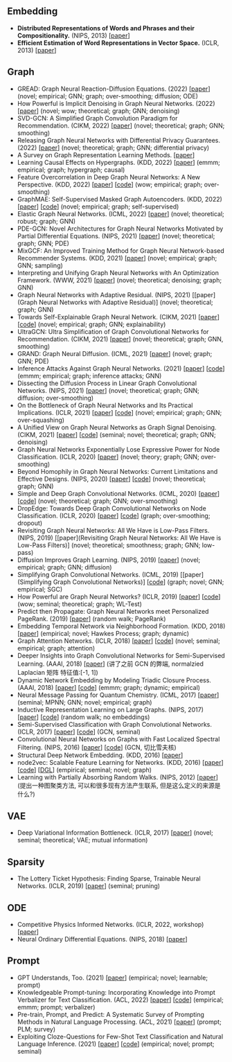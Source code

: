 




## Embedding

- **Distributed Representations of Words and Phrases and their Compositionality.** (NIPS, 2013) [[paper](http://arxiv.org/abs/1310.4546)]
- **Efficient Estimation of Word Representations in Vector Space.** (ICLR, 2013) [[paper](http://arxiv.org/abs/1301.3781)]

## Graph

- GREAD: Graph Neural Reaction-Diffusion Equations. (2022) [[paper](https://arxiv-export1.library.cornell.edu/abs/2211.14208)] (novel; empirical; GNN; graph; over-smoothing; diffusion; ODE)
- How Powerful is Implicit Denoising in Graph Neural Networks. (2022) [[paper](http://arxiv.org/abs/2209.14514)] (novel; wow; theoretical; graph; GNN; denoising)
- SVD-GCN: A Simplified Graph Convolution Paradigm for Recommendation. (CIKM, 2022) [[paper](http://arxiv.org/abs/2208.12689)] (novel; theoretical; graph; GNN; smoothing)
- Releasing Graph Neural Networks with Differential Privacy Guarantees. (2022) [[paper](http://arxiv.org/abs/2109.08907)] (novel; theoretical; graph; GNN; differential privacy)
- A Survey on Graph Representation Learning Methods. [[paper](https://arxiv.org/abs/2204.01855)]
- Learning Causal Effects on Hypergraphs. (KDD, 2022) [[paper](http://arxiv.org/abs/2207.04049)] (emmm; empirical; graph; hypergraph; causal)
- Feature Overcorrelation in Deep Graph Neural Networks: A New Perspective. (KDD, 2022) [[paper](http://arxiv.org/abs/2206.07743)] [[code](https://github.com/ChandlerBang/DeCorr)] (wow; empirical; graph; over-smoothing)
- GraphMAE: Self-Supervised Masked Graph Autoencoders. (KDD, 2022) [[paper](http://arxiv.org/abs/2205.10803)] [[code](https://github.com/THUDM/GraphMAE)] (novel; empirical; graph; self-supervised)
- Elastic Graph Neural Networks. (ICML, 2022) [[paper](https://proceedings.mlr.press/v139/liu21k.html)] (novel; theoretical; robust; graph; GNN)
- PDE-GCN: Novel Architectures for Graph Neural Networks Motivated by Partial Differential Equations. (NIPS, 2021) [[paper](http://arxiv.org/abs/2108.01938)] (novel; theoretical; graph; GNN; PDE)
- MixGCF: An Improved Training Method for Graph Neural Network-based Recommender Systems. (KDD, 2021) [[paper](https://ericdongyx.github.io/papers/KDD21-Huang-et-al-MixGCF.pdf)] (novel; empirical; graph; GNN; sampling)
- Interpreting and Unifying Graph Neural Networks with An Optimization Framework. (WWW, 2021) [[paper](https://dl.acm.org/doi/10.1145/3442381.3449953)] (novel; theoretical; denoising; graph; GNN)
- Graph Neural Networks with Adaptive Residual. (NIPS, 2021) [[paper](Graph Neural Networks with Adaptive Residual)] (novel; theoretical; graph; GNN)
- Towards Self-Explainable Graph Neural Network. (CIKM, 2021) [[paper](http://arxiv.org/abs/2108.12055)] [[code](https://github.com/EnyanDai/SEGNN)] (novel; empirical; graph; GNN; explainability)
- UltraGCN: Ultra Simplification of Graph Convolutional Networks for Recommendation. (CIKM, 2021) [[paper](http://arxiv.org/abs/2110.15114)] (novel; theoretical; graph; GNN, smoothing)
- GRAND: Graph Neural Diffusion. (ICML, 2021) [[paper](http://arxiv.org/abs/2106.10934)] (novel; graph; GNN; PDE)
- Inference Attacks Against Graph Neural Networks. (2021) [[paper](http://arxiv.org/abs/2110.02631)] [[code](https://github.com/Zhangzhk0819/GNN-Embedding-Leaks)] (emmm; empirical; graph; inference attacks; GNN)
- Dissecting the Diffusion Process in Linear Graph Convolutional Networks. (NIPS, 2021) [[paper](http://arxiv.org/abs/2102.10739)] (novel; theoretical; graph; GNN; diffusion; over-smoothing)
- On the Bottleneck of Graph Neural Networks and Its Practical Implications. (ICLR, 2021) [[paper](https://arxiv.org/abs/2006.05205)] [[code](https://github.com/tech-srl/bottleneck/)] (novel; empirical; graph; GNN; over-squashing)
- A Unified View on Graph Neural Networks as Graph Signal Denoising. (CIKM, 2021) [[paper](https://dl.acm.org/doi/10.1145/3459637.3482225)] [[code](https://github.com/alge24/ADA-UGNN)] (seminal; novel; theoretical; graph; GNN; denoising)
- Graph Neural Networks Exponentially Lose Expressive Power for Node Classification. (ICLR, 2020) [[paper](http://arxiv.org/abs/1905.10947)] (novel; theory; graph; GNN; over-smoothing)
- Beyond Homophily in Graph Neural Networks: Current Limitations and Effective Designs. (NIPS, 2020) [[paper](https://arxiv.org/abs/2006.11468)] [[code](https://github.com/GemsLab/H2GCN)] (novel; theoretical; graph; GNN)
- Simple and Deep Graph Convolutional Networks. (ICML, 2020) [[paper](http://arxiv.org/abs/2007.02133)] [[code](https://github.com/chennnM/GCNII)] (novel; theoretical; graph; GNN; over-smoothing)
- DropEdge: Towards Deep Graph Convolutional Networks on Node Classification. (ICLR, 2020) [[paper](http://arxiv.org/abs/1907.10903)] [[code](https://github.com/DropEdge/DropEdge)] (graph; over-smoothing; dropout)
- Revisiting Graph Neural Networks: All We Have is Low-Pass Filters. (NIPS, 2019) [[paper](Revisiting Graph Neural Networks: All We Have is Low-Pass Filters)] (novel; theoretical; smoothness; graph; GNN; low-pass)
- Diffusion Improves Graph Learning. (NIPS, 2019) [[paper](http://arxiv.org/abs/1911.05485)] (novel; empirical; graph; GNN; diffusion)
- Simplifying Graph Convolutional Networks. (ICML, 2019) [[paper](Simplifying Graph Convolutional Networks)] [[code](https://github.com/Tiiiger/SGC)] (graph; novel; GNN; empirical; SGC)
- How Powerful are Graph Neural Networks? (ICLR, 2019) [[paper](http://arxiv.org/abs/1810.00826)] [[code](https://github.com/weihua916/powerful-gnns)] (wow; seminal; theoretical; graph; WL-Test)
- Predict then Propagate: Graph Neural Networks meet Personalized PageRank. (2019) [[paper](http://arxiv.org/abs/1810.05997)] (random walk; PageRank)
- Embedding Temporal Network via Neighborhood Formation. (KDD, 2018) [[paper](https://dl.acm.org/doi/10.1145/3219819.3220054)] (empirical; novel; Hawkes Process; graph; dynamic)
- Graph Attention Networks. (ICLR, 2018) [[paper](http://arxiv.org/abs/1710.10903)] [[code](https://github.com/PetarV-/GAT)] (novel; seminal; empirical; graph; attention)
- Deeper Insights into Graph Convolutional Networks for Semi-Supervised Learning. (AAAI, 2018) [[paper](http://arxiv.org/abs/1801.07606)] (讲了之前 GCN 的弊端, normalzied Laplacian 矩阵 特征值:[-1, 1])
- Dynamic Network Embedding by Modeling Triadic Closure Process. (AAAI, 2018) [[paper](https://ojs.aaai.org/index.php/AAAI/article/view/11257)] [[code](https://github.com/luckiezhou/DynamicTriad)] (emmm; graph; dynamic; empirical)
- Neural Message Passing for Quantum Chemistry. (ICML, 2017) [[paper](https://arxiv.org/abs/1704.01212)] (seminal; MPNN; GNN; novel; empirical; graph)
- Inductive Representation Learning on Large Graphs. (NIPS, 2017) [[paper](http://arxiv.org/abs/1706.02216)] [[code](https://www.cnblogs.com/MTandHJ/p/16642400.html)] (random walk; no embeddings)
- Semi-Supervised Classification with Graph Convolutional Networks. (ICLR, 2017) [[paper](http://arxiv.org/abs/1609.02907)] [[code](https://github.com/tkipf/gcn)] (GCN, seminal)
- Convolutional Neural Networks on Graphs with Fast Localized Spectral Filtering. (NIPS, 2016) [[paper](https://proceedings.neurips.cc/paper/2016/hash/04df4d434d481c5bb723be1b6df1ee65-Abstract.html)] [[code](https://github.com/mdeff/cnn_graph)] (GCN, 切比雪夫核)
- Structural Deep Network Embedding. (KDD, 2016) [[paper](https://dl.acm.org/doi/10.1145/2939672.2939753)]
- node2vec: Scalable Feature Learning for Networks. (KDD, 2016) [[paper](http://arxiv.org/abs/1607.00653)] [[code](http://snap.stanford.edu/node2vec/)] [[DGL](https://github.com/dmlc/dgl/tree/master/examples/pytorch/node2vec)] (empirical; seminal; novel; graph)
- Learning with Partially Absorbing Random Walks. (NIPS, 2012) [[paper](https://proceedings.neurips.cc/paper/2012/hash/512c5cad6c37edb98ae91c8a76c3a291-Abstract.html)] (提出一种图聚类方法, 可以和很多现有方法产生联系, 但是这么定义的来源是什么?)

## VAE

- Deep Variational Information Bottleneck. (ICLR, 2017) [[paper](http://arxiv.org/abs/1612.00410)] (novel; seminal; theoretical; VAE; mutual information)

## Sparsity

- The Lottery Ticket Hypothesis: Finding Sparse, Trainable Neural Networks. (ICLR, 2019) [[paper](http://arxiv.org/abs/1803.03635)] (seminal; pruning)


## ODE

- Competitive Physics Informed Networks. (ICLR, 2022, workshop) [[paper](https://arxiv.org/pdf/2204.11144.pdf)]
- Neural Ordinary Differential Equations. (NIPS, 2018) [[paper](http://arxiv.org/abs/1806.07366)]

## Prompt


- GPT Understands, Too. (2021) [[paper](https://arxiv.org/pdf/2103.10385.pdf)] (empirical; novel; learnable; prompt)
- Knowledgeable Prompt-tuning: Incorporating Knowledge into Prompt Verbalizer for Text Classification. (ACL, 2022) [[paper](https://aclanthology.org/2022.acl-long.158)] [[code](https://github.com/thunlp/KnowledgeablePromptTuning)] (empirical; emmm; prompt; verbalizer)
- Pre-train, Prompt, and Predict: A Systematic Survey of Prompting Methods in Natural Language Processing. (ACL, 2021) [[paper](http://arxiv.org/abs/2107.13586)] (prompt; PLM; survey)
- Exploiting Cloze-Questions for Few-Shot Text Classification and Natural Language Inference. (2021) [[paper](https://aclanthology.org/2021.eacl-main.20)] [[code](https://github.com/timoschick/pet)] (empirical; novel; prompt; seminal)